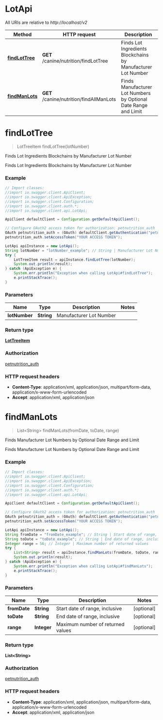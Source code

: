 # LotApi

All URIs are relative to *http://localhost/v2*

Method | HTTP request | Description
------------- | ------------- | -------------
[**findLotTree**](LotApi.md#findLotTree) | **GET** /canine/nutrition/findLotTree | Finds Lot Ingredients Blockchains by Manufacturer Lot Number
[**findManLots**](LotApi.md#findManLots) | **GET** /canine/nutrition/findAllManLots | Finds Manufacturer Lot Numbers by Optional Date Range and Limit


<a name="findLotTree"></a>
# **findLotTree**
> LotTreeItem findLotTree(lotNumber)

Finds Lot Ingredients Blockchains by Manufacturer Lot Number

Finds Lot Ingredients Blockchains by Manufacturer Lot Number

### Example
```java
// Import classes:
//import io.swagger.client.ApiClient;
//import io.swagger.client.ApiException;
//import io.swagger.client.Configuration;
//import io.swagger.client.auth.*;
//import io.swagger.client.api.LotApi;

ApiClient defaultClient = Configuration.getDefaultApiClient();

// Configure OAuth2 access token for authorization: petnutrition_auth
OAuth petnutrition_auth = (OAuth) defaultClient.getAuthentication("petnutrition_auth");
petnutrition_auth.setAccessToken("YOUR ACCESS TOKEN");

LotApi apiInstance = new LotApi();
String lotNumber = "lotNumber_example"; // String | Manufacturer Lot Number
try {
    LotTreeItem result = apiInstance.findLotTree(lotNumber);
    System.out.println(result);
} catch (ApiException e) {
    System.err.println("Exception when calling LotApi#findLotTree");
    e.printStackTrace();
}
```

### Parameters

Name | Type | Description  | Notes
------------- | ------------- | ------------- | -------------
 **lotNumber** | **String**| Manufacturer Lot Number |

### Return type

[**LotTreeItem**](LotTreeItem.md)

### Authorization

[petnutrition_auth](../README.md#petnutrition_auth)

### HTTP request headers

 - **Content-Type**: application/xml, application/json, multipart/form-data, application/x-www-form-urlencoded
 - **Accept**: application/xml, application/json

<a name="findManLots"></a>
# **findManLots**
> List&lt;String&gt; findManLots(fromDate, toDate, range)

Finds Manufacturer Lot Numbers by Optional Date Range and Limit

Finds Manufacturer Lot Numbers by Optional Date Range and Limit

### Example
```java
// Import classes:
//import io.swagger.client.ApiClient;
//import io.swagger.client.ApiException;
//import io.swagger.client.Configuration;
//import io.swagger.client.auth.*;
//import io.swagger.client.api.LotApi;

ApiClient defaultClient = Configuration.getDefaultApiClient();

// Configure OAuth2 access token for authorization: petnutrition_auth
OAuth petnutrition_auth = (OAuth) defaultClient.getAuthentication("petnutrition_auth");
petnutrition_auth.setAccessToken("YOUR ACCESS TOKEN");

LotApi apiInstance = new LotApi();
String fromDate = "fromDate_example"; // String | Start date of range, inclusive
String toDate = "toDate_example"; // String | End date of range, inclusive
Integer range = 56; // Integer | Maximum number of returned values
try {
    List<String> result = apiInstance.findManLots(fromDate, toDate, range);
    System.out.println(result);
} catch (ApiException e) {
    System.err.println("Exception when calling LotApi#findManLots");
    e.printStackTrace();
}
```

### Parameters

Name | Type | Description  | Notes
------------- | ------------- | ------------- | -------------
 **fromDate** | **String**| Start date of range, inclusive | [optional]
 **toDate** | **String**| End date of range, inclusive | [optional]
 **range** | **Integer**| Maximum number of returned values | [optional]

### Return type

**List&lt;String&gt;**

### Authorization

[petnutrition_auth](../README.md#petnutrition_auth)

### HTTP request headers

 - **Content-Type**: application/xml, application/json, multipart/form-data, application/x-www-form-urlencoded
 - **Accept**: application/xml, application/json

